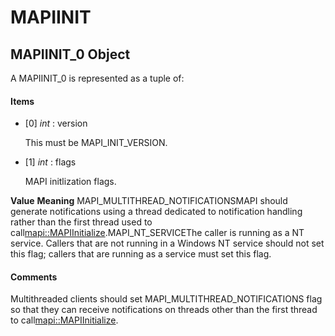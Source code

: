 # MAPIINIT

## MAPIINIT_0 Object

A MAPIINIT_0 is represented as a tuple of:

#### Items


  - [0] *int* : version

    This must be MAPI_INIT_VERSION.

  - [1] *int* : flags

    MAPI initlization flags.

 __Value__  __Meaning__ MAPI_MULTITHREAD_NOTIFICATIONSMAPI should generate notifications using a thread dedicated to notification handling rather than the first thread used to call[mapi::MAPIInitialize](mapi.md#mapimapiinitialize).MAPI_NT_SERVICEThe caller is running as a NT service. Callers that are not running in a Windows NT service should not set this flag; callers that are running as a service must set this flag.
#### Comments
Multithreaded clients should set MAPI_MULTITHREAD_NOTIFICATIONS flag so that they can receive notifications on threads other than the first thread to call[mapi::MAPIInitialize](mapi.md#mapimapiinitialize).